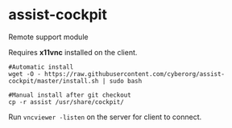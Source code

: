 # assist-cockpit
Remote support module

Requires <strong>x11vnc</strong> installed on the client.

```console
#Automatic install
wget -O - https://raw.githubusercontent.com/cyberorg/assist-cockpit/master/install.sh | sudo bash

#Manual install after git checkout
cp -r assist /usr/share/cockpit/
```

Run `vncviewer -listen` on the server for client to connect.
